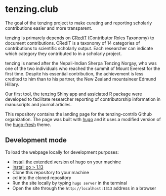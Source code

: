 # tenzing.club

The goal of the tenzing project to make curating and reporting scholarly contributions easier and more transparent.

tenzing is primarely depends on [CRediT](http://credit.niso.org/) (Contributor Roles Taxonomy) to document contributions. CRediT is a
taxonomy of 14 categories of contributions to scientific scholarly output. Each researcher can indicate which category they contributed to
in a scholarly project.

tenzing is named after the Nepali-Indian Sherpa Tenzing Norgay, who was one of the two individuals who reached the summit of Mount Everest for the first time. Despite his essential contribution, the achievement is less credited to him than to his partner, the New Zealand mountaineer Edmund Hillary.

Our first tool, the tenzing Shiny app and assiciated R package were developed to facilitate researcher reporting of contributorship information in manuscripts and journal articles.

This repository contains the landing page for the tenzing-contrib Github organization. The page was built with [hugo](https://gohugo.io/) and it uses a modified version of the [hugo-fresh](https://github.com/StefMa/hugo-fresh) theme.

## Development mode

To load the webpage locally for development purposes:

* [Install the extended version of hugo](https://gohugo.io/installation/) on your machine
* [Install go > 1.13](https://go.dev/dl/)
* Clone this repository to your machine
* cd into the cloned repository
* Run the site locally by typing `hugo server` in the terminal
* Open the site through the `http://localhost:1313` address in a browser
